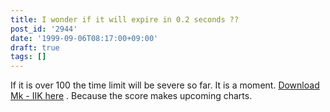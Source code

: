 ```yaml
---
title: I wonder if it will expire in 0.2 seconds ??
post_id: '2944'
date: '1999-09-06T08:17:00+09:00'
draft: true
tags: []
---
```


If it is over 100 the time limit will be severe so far. It is a moment. [Download Mk - IIK here](https://danmaq.com/2938) . Because the score makes upcoming charts.
